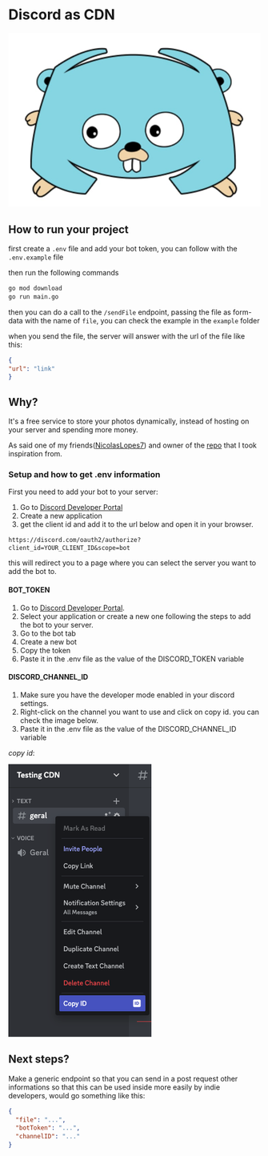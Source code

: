 # Discord as CDN
![logo](./logo.jpeg)


## How to run your project
first create a `.env` file and add your bot token, you can follow with the `.env.example` file

then run the following commands

```bash
go mod download
go run main.go
```
then you can do a call to the ``/sendFile`` endpoint, passing the file as form-data with the name of ``file``, you can check the example in the ``example`` folder

when you send the file, the server will answer with the url of the file like this:

```json
{
"url": "link"
}

```
## Why?

It's a free service to store your photos dynamically, instead of hosting on your server and spending more money. 

As said one of my friends([NicolasLopes7](https://github.com/NicolasLopes7)) and owner of the [repo](https://github.com/NicolasLopes7/dontUseCDN-UseDiscord) that I took inspiration from.


### Setup and how to get .env information

First you need to add your bot to your server:
1. Go to [Discord Developer Portal](https://discord.com/developers/applications)
2. Create a new application
3. get the client id and add it to the url below and open it in your browser.

```
https://discord.com/oauth2/authorize?client_id=YOUR_CLIENT_ID&scope=bot
```

this will redirect you to a page where you can select the server you want to add the bot to.


#### BOT_TOKEN
1. Go to [Discord Developer Portal](https://discord.com/developers/applications).
2. Select your application or create a new one following the steps to add the bot to your server.
3. Go to the bot tab
4. Create a new bot
5. Copy the token
6. Paste it in the .env file as the value of the DISCORD_TOKEN variable

#### DISCORD_CHANNEL_ID
1. Make sure you have the developer mode enabled in your discord settings.
2. Right-click on the channel you want to use and click on copy id. you can check the image below.
3. Paste it in the .env file as the value of the DISCORD_CHANNEL_ID variable

_copy id_:

![copy-id](./copy-id.png)


## Next steps?

Make a generic endpoint so that you can send in a post request other informations so that this can be used inside more easily by indie developers, would go something like this:
```json
{
  "file": "...",
  "botToken": "...",
  "channelID": "..."
}
```
